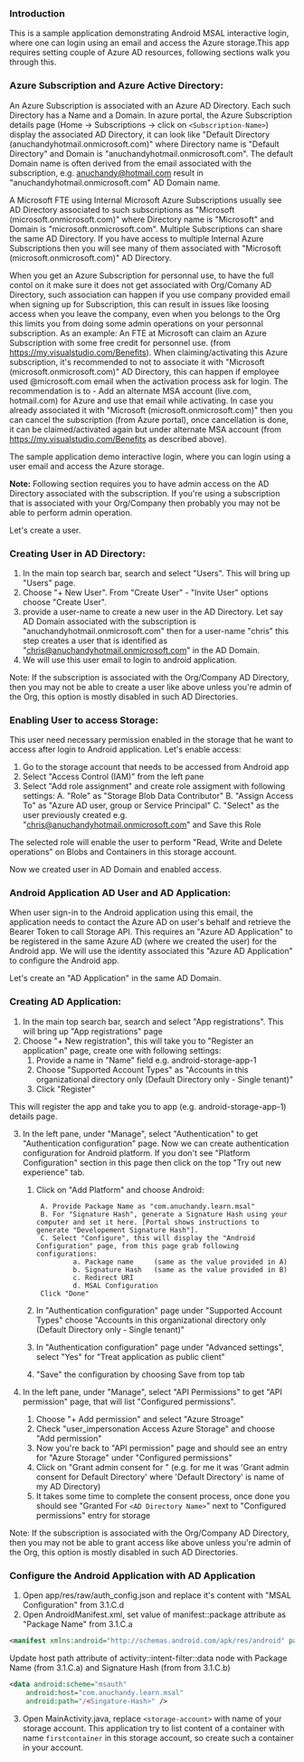 

### Introduction

This is a sample application demonstrating Android MSAL interactive login, where one can login using an email and access the Azure storage.This app requires setting couple of Azure AD resources, following sections walk you through this.

### Azure Subscription and Azure Active Directory:

An Azure Subscription is associated with an Azure AD Directory. Each such Directory has a Name and a Domain. In azure portal, the Azure Subscription details page 
(Home -> Subscriptions -> click on `<Subscription-Name>`) display the associated AD Directory, it can look like "Default Directory (anuchandyhotmail.onmicrosoft.com)" where Directory name is "Default Directory" and Domain is "anuchandyhotmail.onmicrosoft.com". The default Domain name is often derived from the email associated with the subscription, e.g. anuchandy@hotmail.com
result in "anuchandyhotmail.onmicrosoft.com" AD Domain name.

A Microsoft FTE using Internal Microsoft Azure Subscriptions usually see AD Directory associated to such subscriptions as "Microsoft (microsoft.onmicrosoft.com)" where Directory name 
is "Microsoft" and Domain is "microsoft.onmicrosoft.com". Multiple Subscriptions can share the same AD Directory. If you have access to multiple Internal Azure Subscriptions
then you will see many of them associated with "Microsoft (microsoft.onmicrosoft.com)" AD Directory.

When you get an Azure Subscription for personnal use, to have the full contol on it make sure it does not get associated with Org/Comany AD Directory, such association can happen if you use
company provided email when signing up for Subscription, this can result in issues like loosing access when you leave the company, even when you belongs to the Org this limits you from doing some admin operations on your personnal subscription. As an example: An FTE at Microsoft can claim an Azure Subscription with some free credit for personnel use. (from https://my.visualstudio.com/Benefits). When claiming/activating this Azure subscription, it's recommended to not to associate it with "Microsoft (microsoft.onmicrosoft.com)" AD Directory, this can happen if employee used 
@microsoft.com email when the activation process ask for login. The recommendation is to - Add an alternate MSA account (live.com, hotmail.com) for Azure and use that email while activating. In case you already associated it with "Microsoft (microsoft.onmicrosoft.com)" then you can cancel the subscription (from Azure portal), once cancellation is done, it can be claimed/activated again but under alternate MSA account (from https://my.visualstudio.com/Benefits as described above).


The sample application demo interactive login, where you can login using a user email and access the Azure storage. 

**Note:** Following section requires you to have admin access on the AD Directory associated with the subscription. If you're using a subscription that is associated with your Org/Company then probably you may not be able to perform admin operation.

Let's create a user.

### Creating User in AD Directory: 

1. In the main top search bar, search and select "Users". This will bring up "Users" page.
2. Choose "+ New User". From "Create User" - "Invite User" options choose "Create User".
3. provide a user-name to create a new user in the AD Directory. Let say AD Domain associated with the subscription is "anuchandyhotmail.onmicrosoft.com" then for a user-name "chris" this step creates
   a user that is identified as "chris@anuchandyhotmail.onmicrosoft.com" in the AD Domain.
4. We will use this user email to login to android application.

Note: If the subscription is associated with the Org/Company AD Directory, then you may not be able to create a user like above unless you're admin of the Org, this option is mostly disabled in such AD Directories.

### Enabling User to access Storage:

This user need necessary permission enabled in the storage that he want to access after login to Android application. Let's enable access:

1. Go to the storage account that needs to be accessed from Android app
2. Select "Access Control (IAM)" from the left pane
3. Select "Add role assignment" and create role assigment with following settings:
    A. "Role" as "Storage Blob Data Contributor"
    B. "Assign Access To" as "Azure AD user, group or Service Principal"
    C. "Select" as the user previously created e.g. "chris@anuchandyhotmail.onmicrosoft.com"
 and Save this Role

The selected role will enable the user to perform "Read, Write and Delete operations" on Blobs and Containers in this storage account.

Now we created user in AD Domain and enabled access.

### Android Application AD User and AD Application: 

When user sign-in to the Android application using this email, the application needs to contact the Azure AD on user's behalf and retrieve the Bearer Token to call Storage API. This requires an "Azure AD Application" to be registered in the same Azure AD (where we created the user) for the Android app. We will use the identity associated this "Azure AD Application" to configure the Android app.

Let's create an "AD Application" in the same AD Domain.
 
### Creating AD Application: 

1. In the main top search bar, search and select "App registrations". This will bring up "App registrations" page
2. Choose "+ New registration", this will take you to "Register an application" page, create one with following settings:
     1. Provide a name in "Name" field e.g. android-storage-app-1
     2. Choose "Supported Account Types" as "Accounts in this organizational directory only (Default Directory only - Single tenant)"
     3. Click "Register"

This will register the app and take you to app (e.g. android-storage-app-1) details page.

3. In the left pane, under "Manage", select "Authentication" to get "Authentication configuration" page. Now we can create authentication configuration for Android platform. If you don't see "Platform Configuration" section in this page then click on the top "Try out new experience" tab.
    1. Click on "Add Platform" and choose Android:
        
            A. Provide Package Name as "com.anuchandy.learn.msal"
            B. For "Signature Hash", generate a Signature Hash using your computer and set it here. [Portal shows instructions to generate "Developement Signature Hash"].
            C. Select "Configure", this will display the "Android Configuration" page, from this page grab following configurations:
                    a. Package name     (same as the value provided in A)
                    b. Signature Hash   (same as the value provided in B)
                    c. Redirect URI
                    d. MSAL Configuration
            Click "Done"
    2. In "Authentication configuration" page under "Supported Account Types" choose "Accounts in this organizational directory only (Default Directory only - Single tenant)"
    3. In "Authentication configuration" page under "Advanced settings", select "Yes" for "Treat application as public client"
    4. "Save" the configuration by choosing Save from top tab

4. In the left pane, under "Manage", select "API Permissions" to get "API permission" page, that will list "Configured permissions".
    1. Choose "+ Add permission" and select "Azure Stroage"
    2. Check "user_impersonation Access Azure Storage" and choose "Add permission"
    3. Now you're back to "API permission" page and should see an entry for "Azure Storage" under "Configured permissions"
    4. Click on "Grant admin consent for <AD Directory Name>" (e.g. for me it was 'Grant admin consent for Default Directory' where 'Default Directory' is name of my AD Directory)
    5. It takes some time to complete the consent process, once done you should see "Granted For `<AD Directory Name>`" next to "Configured permissions" entry for storage

Note: If the subscription is associated with the Org/Company AD Directory, then you may not be able to grant access like above unless you're admin of the Org, this option is mostly disabled in such AD Directories.

### Configure the Android Application with AD Application

1. Open app/res/raw/auth_config.json and replace it's content with "MSAL Configuration" from 3.1.C.d
2. Open AndroidManifest.xml, set value of manifest::package attribute as "Package Name" from 3.1.C.a

```xml
<manifest xmlns:android="http://schemas.android.com/apk/res/android" package="com.anuchandy.learn.msal">
```

Update host path attribute of activity::intent-filter::data node with Package Name (from 3.1.C.a) and Signature Hash (from from 3.1.C.b)

```xml
<data android:scheme="msauth"
    android:host="com.anuchandy.learn.msal"
    android:path="/<Singature-Hash>" />
```

3. Open MainActivity.java, replace `<storage-account>` with name of your storage account.
   This application try to list content of a container with name `firstcontainer` in this storage account, so create such a container in your account. 





